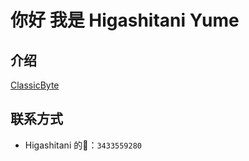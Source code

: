 # 你好 我是 Higashitani Yume

## 介绍

<!-- 这里是一名普通的 Microsoft .NET 技术爱好者（还在上高中的屑）。这里比较喜欢Windows平台下的开发，目前会 Java、C#、C 这些语言，这里现在也正在学习 Python、C++、JavaScript 等语言和 Winform、.NET WPF 、Qt 等桌面框架。


这里还是一名 [ClassicByte](https://github.com/ClassicByteInc/) 团队的一位成员。-->

[ClassicByte](https://github.com/ClassicByteOrg/)

## 联系方式
- Higashitani 的🐧：```3433559280```
<!---
higashitaniyume/higashitaniyume is a ✨ special ✨ repository because its `README.md` (this file) appears on your GitHub profile.
You can click the Preview link to take a look at your changes.
--->
